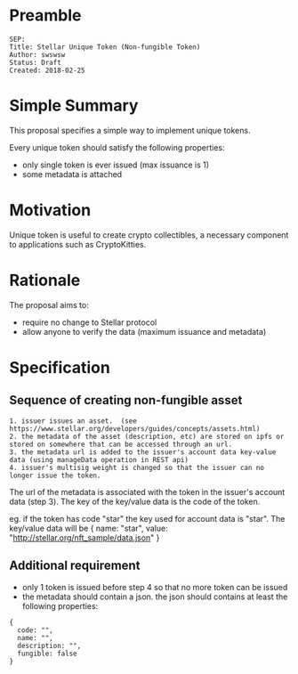 # Preamble #

```
SEP: 
Title: Stellar Unique Token (Non-fungible Token)
Author: swswsw
Status: Draft
Created: 2018-02-25
```


# Simple Summary #

This proposal specifies a simple way to implement unique tokens.

Every unique token should satisfy the following properties:
- only single token is ever issued (max issuance is 1)
- some metadata is attached



# Motivation #

Unique token is useful to create crypto collectibles, a necessary component to applications such as CryptoKitties.  



# Rationale #

The proposal aims to:
- require no change to Stellar protocol  
- allow anyone to verify the data (maximum issuance and metadata) 



# Specification #

## Sequence of creating non-fungible asset ##


	1. issuer issues an asset.  (see https://www.stellar.org/developers/guides/concepts/assets.html)
	2. the metadata of the asset (description, etc) are stored on ipfs or stored on somewhere that can be accessed through an url.
	3. the metadata url is added to the issuer's account data key-value data (using manageData operation in REST api) 
	4. issuer's multisig weight is changed so that the issuer can no longer issue the token.


The url of the metadata is associated with the token in the issuer's account data (step 3).  The key of the key/value data is the code of the token.  

eg. if the token has code "star"
the key used for account data is "star".  The key/value data will be
{
	name: "star",
	value: "http://stellar.org/nft_sample/data.json"
}


## Additional requirement ##
- only 1 token is issued before step 4 so that no more token can be issued
- the metadata should contain a json.  the json should contains at least the following properties:
```
{
  code: "",
  name: "",
  description: "",
  fungible: false 
}

```


